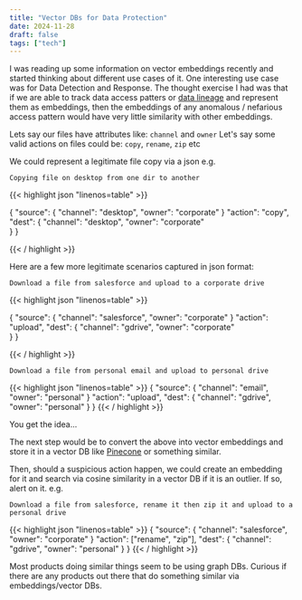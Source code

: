 ```yaml
---
title: "Vector DBs for Data Protection"
date: 2024-11-28
draft: false
tags: ["tech"]
---
```

I was reading up some information on vector embeddings recently and started thinking about different use cases of it. One interesting use case was for Data Detection and Response. The thought exercise I had was that if we are able to track data access patters or [data lineage](https://en.wikipedia.org/wiki/Data_lineage) and represent them as embeddings, then the embeddings of any anomalous / nefarious access pattern would have very little similarity with other embeddings.

Lets say our files have attributes like: `channel` and `owner`
Let's say some valid actions on files could be: `copy`, `rename`, `zip` etc

We could represent a legitimate file copy via a json e.g.

`Copying file on desktop from one dir to another`

{{< highlight json "linenos=table" >}}

{
	"source": {
		"channel": "desktop", 
		"owner": "corporate"
	}
	"action": "copy",
	"dest": {
		"channel": "desktop", 
		"owner": "corporate"	
	}
}

{{< / highlight >}}

Here are a few more legitimate scenarios captured in json format:

`Download a file from salesforce and upload to a corporate drive`

{{< highlight json "linenos=table" >}}

{
	"source": {
		"channel": "salesforce", 
		"owner": "corporate"
	}
	"action": "upload",
	"dest": {
		"channel": "gdrive", 
		"owner": "corporate"	
	}
}

{{< / highlight >}}

`Download a file from personal email and upload to personal drive`

{{< highlight json "linenos=table" >}}
{
	"source": {
		"channel": "email", 
		"owner": "personal"
	}
	"action": "upload",
	"dest": {
		"channel": "gdrive", 
		"owner": "personal"	
	}
}
{{< / highlight >}}

You get the idea...

The next step would be to convert the above into vector embeddings and store it in a vector DB like [Pinecone](https://www.pinecone.io) or something similar.

Then, should a suspicious action happen, we could create an embedding for it and search via cosine similarity in a vector DB if it is an outlier. If so, alert on it. e.g.

`Download a file from salesforce, rename it then zip it and upload to a personal drive`

{{< highlight json "linenos=table" >}}
{
	"source": {
		"channel": "salesforce", 
		"owner": "corporate"
	}
	"action": ["rename", "zip"],
	"dest": {
		"channel": "gdrive", 
		"owner": "personal"	
	}
}
{{< / highlight >}}

Most products doing similar things seem to be using graph DBs. Curious if there are any products out there that do something similar via embeddings/vector DBs.
